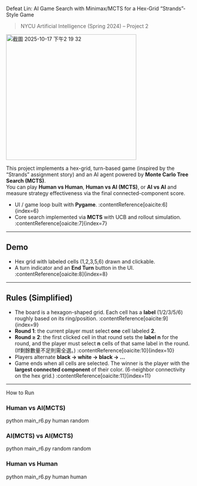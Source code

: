 Defeat Lin: AI Game Search with Minimax/MCTS for a Hex-Grid “Strands”-Style Game

> NYCU Artificial Intelligence (Spring 2024) – Project 2

<img width="355" height="342" alt="截圖 2025-10-17 下午2 19 32" src="https://github.com/user-attachments/assets/30244ae1-6ba2-4067-a3be-ca0071d69875" />

This project implements a hex-grid, turn-based game (inspired by the “Strands” assignment story) and an AI agent powered by **Monte Carlo Tree Search (MCTS)**.  
You can play **Human vs Human**, **Human vs AI (MCTS)**, or **AI vs AI** and measure strategy effectiveness via the final connected-component score.

- UI / game loop built with **Pygame**. :contentReference[oaicite:6]{index=6}  
- Core search implemented via **MCTS** with UCB and rollout simulation. :contentReference[oaicite:7]{index=7}

---

## Demo

- Hex grid with labeled cells (1,2,3,5,6) drawn and clickable.
- A turn indicator and an **End Turn** button in the UI. :contentReference[oaicite:8]{index=8}

---

## Rules (Simplified)

- The board is a hexagon-shaped grid. Each cell has a **label** (1/2/3/5/6) roughly based on its ring/position. :contentReference[oaicite:9]{index=9}
- **Round 1**: the current player must select **one** cell labeled **2**.  
- **Round ≥ 2**: the first clicked cell in that round sets the **label n** for the round, and the player must select **n** cells of that same label in the round. (If剩餘數量不足則需全選。) :contentReference[oaicite:10]{index=10}
- Players alternate **black → white → black → …**  
- Game ends when all cells are selected. The winner is the player with the **largest connected component** of their color. (6-neighbor connectivity on the hex grid.) :contentReference[oaicite:11]{index=11}

---


How to Run
### Human vs AI(MCTS)
python main_r6.py human random

### AI(MCTS) vs AI(MCTS)
python main_r6.py random random

### Human vs Human
python main_r6.py human human
